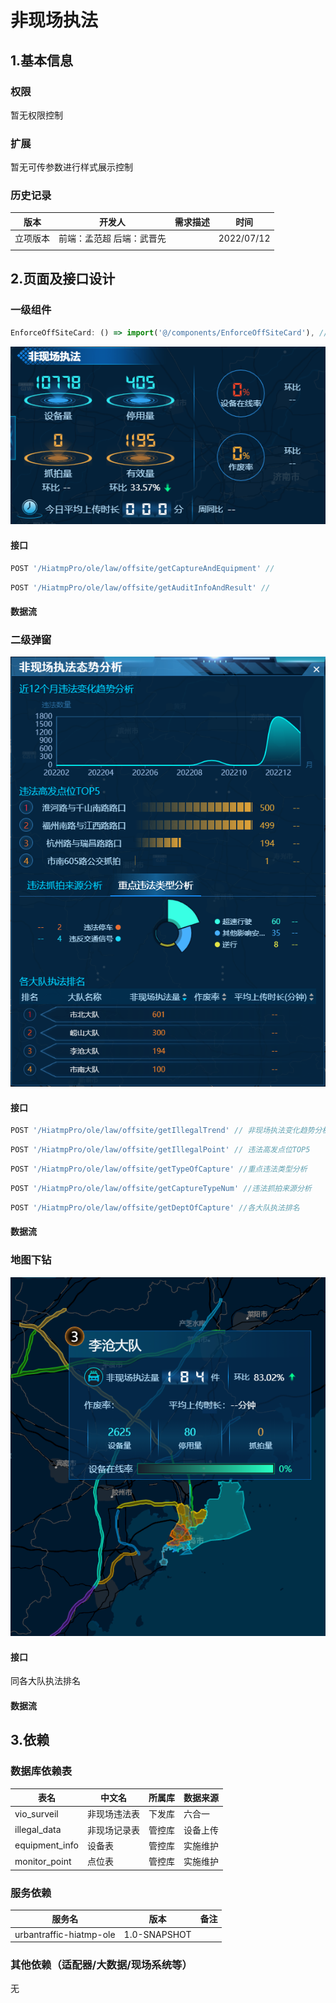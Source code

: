 # 非现场执法

## 1.基本信息

### 权限

暂无权限控制

### 扩展

暂无可传参数进行样式展示控制

### 历史记录

| 版本     | 开发人                     | 需求描述 | 时间       |
| -------- | -------------------------- | -------- | ---------- |
| 立项版本 | 前端：孟范超  后端：武晋先 |          | 2022/07/12 |
|          |                            |          |            |

## 2.页面及接口设计

### 一级组件

```javascript
EnforceOffSiteCard: () => import('@/components/EnforceOffSiteCard'), // 非现场执法
```

![1675234948566](assets\1675234948566.png)

#### 接口

```javascript
POST '/HiatmpPro/ole/law/offsite/getCaptureAndEquipment' // 
```

```javascript
POST '/HiatmpPro/ole/law/offsite/getAuditInfoAndResult' //
```

#### 数据流



### 二级弹窗

![1675235477843](assets\1675235477843.png)

#### 接口

```javascript
POST '/HiatmpPro/ole/law/offsite/getIllegalTrend' // 非现场执法变化趋势分析
```

```javascript
POST '/HiatmpPro/ole/law/offsite/getIllegalPoint' // 违法高发点位TOP5
```

```javascript
POST '/HiatmpPro/ole/law/offsite/getTypeOfCapture' //重点违法类型分析
```

```javascript
POST '/HiatmpPro/ole/law/offsite/getCaptureTypeNum' //违法抓拍来源分析
```

```javascript
POST '/HiatmpPro/ole/law/offsite/getDeptOfCapture' //各大队执法排名
```

#### 数据流



### 地图下钻

![1675237356090](assets\1675237356090.png)

#### 接口

同各大队执法排名

#### 数据流




## 3.依赖

### 数据库依赖表

| 表名           | 中文名       | 所属库 | 数据来源 |
| -------------- | ------------ | ------ | -------- |
| vio_surveil    | 非现场违法表 | 下发库 | 六合一   |
| illegal_data   | 非现场记录表 | 管控库 | 设备上传 |
| equipment_info | 设备表       | 管控库 | 实施维护 |
| monitor_point  | 点位表       | 管控库 | 实施维护 |

### 服务依赖

| 服务名                  | 版本         | 备注 |
| ----------------------- | ------------ | ---- |
| urbantraffic-hiatmp-ole | 1.0-SNAPSHOT |      |

### 其他依赖（适配器/大数据/现场系统等）

无